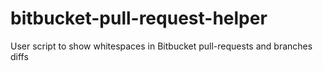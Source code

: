 # bitbucket-pull-request-helper
User script to show whitespaces in Bitbucket pull-requests and branches diffs
